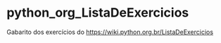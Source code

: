 # python_org_ListaDeExercicios
Gabarito dos exercícios do https://wiki.python.org.br/ListaDeExercicios
